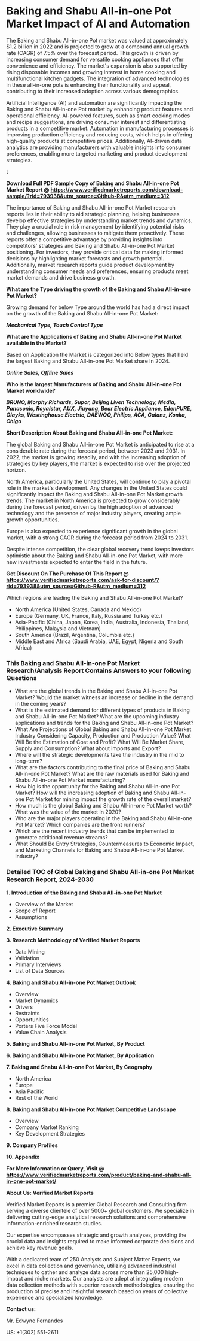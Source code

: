 <meta name="title" content="Global  Baking and Shabu All-in-one Pot Market Impact of AI and Automation"><meta name="description" content="  The Baking and Shabu All-in-one Pot market was valued at approximately $1.2 billion in 2022 and is projected to grow at a compound annual growth rate (CAGR) of 7.5% "><meta name="title" content=" Baking and Shabu All-in-one Pot Market Size, Share, Scope, Trends, Growth, Opportunities, Analysis, Forecast"> <h1>Baking and Shabu All-in-one Pot Market Impact of AI and Automation</h1> <p>The Baking and Shabu All-in-one Pot market was valued at approximately $1.2 billion in 2022 and is projected to grow at a compound annual growth rate (CAGR) of 7.5% over the forecast period. This growth is driven by increasing consumer demand for versatile cooking appliances that offer convenience and efficiency. The market's expansion is also supported by rising disposable incomes and growing interest in home cooking and multifunctional kitchen gadgets. The integration of advanced technologies in these all-in-one pots is enhancing their functionality and appeal, contributing to their increased adoption across various demographics.</p> <p>Artificial Intelligence (AI) and automation are significantly impacting the Baking and Shabu All-in-one Pot market by enhancing product features and operational efficiency. AI-powered features, such as smart cooking modes and recipe suggestions, are driving consumer interest and differentiating products in a competitive market. Automation in manufacturing processes is improving production efficiency and reducing costs, which helps in offering high-quality products at competitive prices. Additionally, AI-driven data analytics are providing manufacturers with valuable insights into consumer preferences, enabling more targeted marketing and product development strategies.</p> t</p><p id="" class=""><strong>Download Full PDF Sample Copy of Baking and Shabu All-in-one Pot Market Report @ <a href="https://www.verifiedmarketreports.com/download-sample/?rid=793938&utm_source=Github-R&utm_medium=312" target="_blank">https://www.verifiedmarketreports.com/download-sample/?rid=793938&utm_source=Github-R&utm_medium=312</a></strong></p><p>The importance of&nbsp;Baking and Shabu All-in-one Pot Market research reports lies in their ability to aid strategic planning, helping businesses develop effective strategies by understanding market trends and dynamics. They play a crucial role in risk management by identifying potential risks and challenges, allowing businesses to mitigate them proactively. These reports offer a competitive advantage by providing insights into competitors' strategies and Baking and Shabu All-in-one Pot Market positioning. For investors, they provide critical data for making informed decisions by highlighting market forecasts and growth potential. Additionally, market research reports guide product development by understanding consumer needs and preferences, ensuring products meet market demands and drive business growth.</p><p><strong>What are the&nbsp;Type driving the growth of the Baking and Shabu All-in-one Pot Market?</strong></p><p id="" class="">Growing demand for below Type around the world has had a direct impact on the growth of the Baking and Shabu All-in-one Pot Market:</p><em><strong>Mechanical Type, Touch Control Type</strong></em></p><strong>What are the&nbsp;Applications&nbsp;of Baking and Shabu All-in-one Pot Market available in the Market?</strong></p><p id="" class="">Based on Application the Market is categorized into Below types that held the largest Baking and Shabu All-in-one Pot Market share In 2024.</p><em><strong>Online Sales, Offline Sales</strong></em></p><strong>Who is the largest Manufacturers of Baking and Shabu All-in-one Pot Market worldwide?</strong></p><p><em><strong>BRUNO, Morphy Richards, Supor, Beijing Liven Technology, Media, Panasonic, Royalstar, AUX, Jiuyang, Bear Electric Appliance, EdenPURE, Olayks, Westinghouse Electric, DAEWOO, Philips, ACA, Galanz, Konka, Chigo</strong></em></p><p id="" class=""><strong>Short Description About Baking and Shabu All-in-one Pot Market:</strong></p><p>The global Baking and Shabu All-in-one Pot Market is anticipated to rise at a considerable rate during the forecast period, between 2023 and 2031. In 2022, the market is growing steadily, and with the increasing adoption of strategies by key players, the market is expected to rise over the projected horizon.</p><p>North America, particularly the United States, will continue to play a pivotal role in the market's development. Any changes in the United States could significantly impact the Baking and Shabu All-in-one Pot Market growth trends. The market in North America is projected to grow considerably during the forecast period, driven by the high adoption of advanced technology and the presence of major industry players, creating ample growth opportunities.</p><p>Europe is also expected to experience significant growth in the global market, with a strong CAGR during the forecast period from 2024 to 2031.</p><p>Despite intense competition, the clear global recovery trend keeps investors optimistic about the Baking and Shabu All-in-one Pot Market, with more new investments expected to enter the field in the future.</p><p id="" class=""><strong>Get Discount On The Purchase Of This Report @ <a href="https://www.verifiedmarketreports.com/ask-for-discount/?rid=793938&utm_source=Github-R&utm_medium=312" target="_blank">https://www.verifiedmarketreports.com/ask-for-discount/?rid=793938&utm_source=Github-R&utm_medium=312</a></strong></p>Which regions are leading the Baking and Shabu All-in-one Pot Market?</p><ul><li>North America (United States, Canada and Mexico)</li><li>Europe (Germany, UK, France, Italy, Russia and Turkey etc.)</li><li>Asia-Pacific (China, Japan, Korea, India, Australia, Indonesia, Thailand, Philippines, Malaysia and Vietnam)</li><li>South America (Brazil, Argentina, Columbia etc.)</li><li>Middle East and Africa (Saudi Arabia, UAE, Egypt, Nigeria and South Africa)</li></ul><h3 id="" class="">This Baking and Shabu All-in-one Pot Market Research/Analysis Report Contains Answers to your following Questions</h3><ul><li>What are the global trends in the Baking and Shabu All-in-one Pot Market? Would the market witness an increase or decline in the demand in the coming years?</li><li>What is the estimated demand for different types of products in Baking and Shabu All-in-one Pot Market? What are the upcoming industry applications and trends for the Baking and Shabu All-in-one Pot Market?</li><li>What Are Projections of Global Baking and Shabu All-in-one Pot Market Industry Considering Capacity, Production and Production Value? What Will Be the Estimation of Cost and Profit? What Will Be Market Share, Supply and Consumption? What about imports and Export?</li><li>Where will the strategic developments take the industry in the mid to long-term?</li><li>What are the factors contributing to the final price of Baking and Shabu All-in-one Pot Market? What are the raw materials used for Baking and Shabu All-in-one Pot Market manufacturing?</li><li>How big is the opportunity for the Baking and Shabu All-in-one Pot Market? How will the increasing adoption of Baking and Shabu All-in-one Pot Market for mining impact the growth rate of the overall market?</li><li>How much is the global Baking and Shabu All-in-one Pot Market worth? What was the value of the market In 2020?</li><li>Who are the major players operating in the Baking and Shabu All-in-one Pot Market? Which companies are the front runners?</li><li>Which are the recent industry trends that can be implemented to generate additional revenue streams?</li><li>What Should Be Entry Strategies, Countermeasures to Economic Impact, and Marketing Channels for Baking and Shabu All-in-one Pot Market Industry?</li></ul><h3 id="" class="">Detailed TOC of Global Baking and Shabu All-in-one Pot Market Research Report, 2024-2030</h3><p id="" class=""><strong>1. Introduction of the Baking and Shabu All-in-one Pot Market</strong></p><ul><li>Overview of the Market</li><li>Scope of Report</li><li>Assumptions</li></ul><p id="" class=""><strong>2. Executive Summary</strong></p><p id="" class=""><strong>3. Research Methodology of Verified Market Reports</strong></p><ul><li>Data Mining</li><li>Validation</li><li>Primary Interviews</li><li>List of Data Sources</li></ul><p id="" class=""><strong>4. Baking and Shabu All-in-one Pot Market Outlook</strong></p><ul><li>Overview</li><li>Market Dynamics</li><li>Drivers</li><li>Restraints</li><li>Opportunities</li><li>Porters Five Force Model</li><li>Value Chain Analysis</li></ul><p id="" class=""><strong>5. Baking and Shabu All-in-one Pot Market, By Product</strong></p><p id="" class=""><strong>6. Baking and Shabu All-in-one Pot Market, By Application</strong></p><p id="" class=""><strong>7. Baking and Shabu All-in-one Pot Market, By Geography</strong></p><ul><li>North America</li><li>Europe</li><li>Asia Pacific</li><li>Rest of the World</li></ul><p id="" class=""><strong>8. Baking and Shabu All-in-one Pot Market Competitive Landscape</strong></p><ul><li>Overview</li><li>Company Market Ranking</li><li>Key Development Strategies</li></ul><p id="" class=""><strong>9. Company Profiles</strong></p><p id="" class=""><strong>10. Appendix</strong></p><p id="" class=""><strong>For More Information or Query, Visit @ <a href="https://www.verifiedmarketreports.com/product/baking-and-shabu-all-in-one-pot-market/" target="_blank">https://www.verifiedmarketreports.com/product/baking-and-shabu-all-in-one-pot-market/</a></strong></p><p id="" class=""><strong>About Us: Verified Market Reports</strong></p><p id="" class="">Verified Market Reports is a premier Global Research and Consulting firm serving a diverse clientele of over 5000+ global customers. We specialize in delivering cutting-edge analytical research solutions and comprehensive information-enriched research studies.</p><p id="" class="">Our expertise encompasses strategic and growth analyses, providing the crucial data and insights required to make informed corporate decisions and achieve key revenue goals.</p><p id="" class="">With a dedicated team of 250 Analysts and Subject Matter Experts, we excel in data collection and governance, utilizing advanced industrial techniques to gather and analyze data across more than 25,000 high-impact and niche markets. Our analysts are adept at integrating modern data collection methods with superior research methodologies, ensuring the production of precise and insightful research based on years of collective experience and specialized knowledge.</p><p id="" class=""><strong>Contact us:</strong></p><p id="" class="">Mr. Edwyne Fernandes</p><p id="" class="">US: +1(302) 551-2611</p>